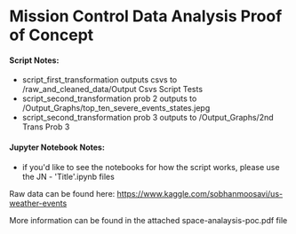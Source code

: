 # Mission Control Data Analysis Proof of Concept

#### Script Notes:
- script_first_transformation outputs csvs to /raw_and_cleaned_data/Output Csvs Script Tests
- script_second_transformation prob 2 outputs to /Output_Graphs/top_ten_severe_events_states.jepg
- script_second_transformation prob 3 outputs to /Output_Graphs/2nd Trans Prob 3

#### Jupyter Notebook Notes:
- if you'd like to see the notebooks for how the script works, please use the JN - 'Title'.ipynb files

Raw data can be found here: 
https://www.kaggle.com/sobhanmoosavi/us-weather-events

More information can be found in the attached space-analaysis-poc.pdf file
